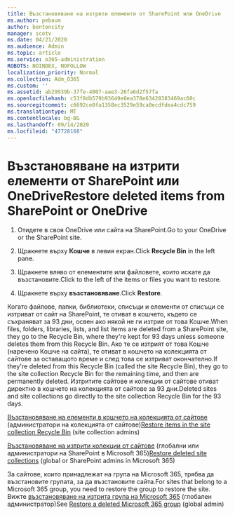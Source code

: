 ```yaml
---
title: Възстановяване на изтрити елементи от SharePoint или OneDrive
ms.author: pebaum
author: bentoncity
manager: scotv
ms.date: 04/21/2020
ms.audience: Admin
ms.topic: article
ms.service: o365-administration
ROBOTS: NOINDEX, NOFOLLOW
localization_priority: Normal
ms.collection: Adm_O365
ms.custom: ''
ms.assetid: ab29939b-37fe-4007-aae3-26fa6d2f57fa
ms.openlocfilehash: c53f8db579b93649e0ea370e63428383469ac60c
ms.sourcegitcommit: c6692ce0fa1358ec3529e59ca0ecdfdea4cdc759
ms.translationtype: MT
ms.contentlocale: bg-BG
ms.lasthandoff: 09/14/2020
ms.locfileid: "47728168"
---
```

# <a name="restore-deleted-items-from-sharepoint-or-onedrive"></a><span data-ttu-id="e8b98-102">Възстановяване на изтрити елементи от SharePoint или OneDrive</span><span class="sxs-lookup"><span data-stu-id="e8b98-102">Restore deleted items from SharePoint or OneDrive</span></span>

1. <span data-ttu-id="e8b98-103">Отидете в своя OneDrive или сайта на SharePoint.</span><span class="sxs-lookup"><span data-stu-id="e8b98-103">Go to your OneDrive or the SharePoint site.</span></span>
    
2. <span data-ttu-id="e8b98-104">Щракнете върху **Кошче** в левия екран.</span><span class="sxs-lookup"><span data-stu-id="e8b98-104">Click **Recycle Bin** in the left pane.</span></span> 
    
3. <span data-ttu-id="e8b98-105">Щракнете вляво от елементите или файловете, които искате да възстановите.</span><span class="sxs-lookup"><span data-stu-id="e8b98-105">Click to the left of the items or files you want to restore.</span></span>
    
4. <span data-ttu-id="e8b98-106">Щракнете върху **възстановяване**.</span><span class="sxs-lookup"><span data-stu-id="e8b98-106">Click **Restore**.</span></span> 
    
<span data-ttu-id="e8b98-107">Когато файлове, папки, библиотеки, списъци и елементи от списъци се изтриват от сайт на SharePoint, те отиват в кошчето, където се съхраняват за 93 дни, освен ако някой не ги изтрие от това Кошче.</span><span class="sxs-lookup"><span data-stu-id="e8b98-107">When files, folders, libraries, lists, and list items are deleted from a SharePoint site, they go to the Recycle Bin, where they're kept for 93 days unless someone deletes them from this Recycle Bin.</span></span> <span data-ttu-id="e8b98-108">Ако те се изтрият от това Кошче (наречено Кошче на сайта), те отиват в кошчето на колекцията от сайтове за оставащото време и след това се изтриват окончателно.</span><span class="sxs-lookup"><span data-stu-id="e8b98-108">If they're deleted from this Recycle Bin (called the site Recycle Bin), they go to the site collection Recycle Bin for the remaining time, and then are permanently deleted.</span></span> <span data-ttu-id="e8b98-109">Изтритите сайтове и колекции от сайтове отиват директно в кошчето на колекцията от сайтове за 93 дни.</span><span class="sxs-lookup"><span data-stu-id="e8b98-109">Deleted sites and site collections go directly to the site collection Recycle Bin for the 93 days.</span></span>
  
<span data-ttu-id="e8b98-110">[Възстановяване на елементи в кошчето на колекцията от сайтове](https://go.microsoft.com/fwlink/?linkid=867800) (администратори на колекцията от сайтове)</span><span class="sxs-lookup"><span data-stu-id="e8b98-110">[Restore items in the site collection Recycle Bin](https://go.microsoft.com/fwlink/?linkid=867800) (site collection admins)</span></span> 
  
<span data-ttu-id="e8b98-111">[Възстановяване на изтрити колекции от сайтове](https://go.microsoft.com/fwlink/?linkid=867660) (глобални или администратори на SharePoint в Microsoft 365)</span><span class="sxs-lookup"><span data-stu-id="e8b98-111">[Restore deleted site collections](https://go.microsoft.com/fwlink/?linkid=867660) (global or SharePoint admins in Microsoft 365)</span></span> 
  
<span data-ttu-id="e8b98-112">За сайтове, които принадлежат на група на Microsoft 365, трябва да възстановите групата, за да възстановите сайта.</span><span class="sxs-lookup"><span data-stu-id="e8b98-112">For sites that belong to a Microsoft 365 group, you need to restore the group to restore the site.</span></span> <span data-ttu-id="e8b98-113">Вижте [възстановяване на изтрита група на Microsoft 365](https://go.microsoft.com/fwlink/?linkid=867802) (глобален администратор)</span><span class="sxs-lookup"><span data-stu-id="e8b98-113">See [Restore a deleted Microsoft 365 group](https://go.microsoft.com/fwlink/?linkid=867802) (global admin)</span></span> 
  

